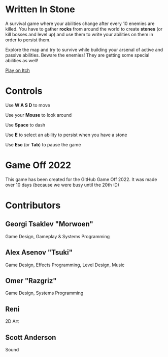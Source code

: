 # Written In Stone

A survival game where your abilities change after every 10 enemies are killed. You have to gather **rocks** from around the world to create **stones** (or kill bosses and level up) and use them to write your abilities on them in order to persist them.

Explore the map and try to survive while building your arsenal of active and passive abilities. Beware the enemies! They are getting some special abilities as well!

[Play on Itch](https://morwoen.itch.io/written-in-stone)

# Controls

Use **W A S D** to move

Use your **Mouse** to look around

Use **Space** to dash

Use **E** to select an ability to persist when you have a stone

Use **Esc** (or **Tab**) to pause the game

# Game Off 2022

This game has been created for the GitHub Game Off 2022. It was made over 10 days (because we were busy until the 20th :D)

# Contributors

## Georgi Tsaklev "Morwoen"

Game Design, Gameplay & Systems Programming

## Alex Asenov "Tsuki"

Game Design, Effects Programming, Level Design, Music

## Omer "Razgriz"

Game Design, Systems Programming

## Reni

2D Art

## Scott Anderson

Sound